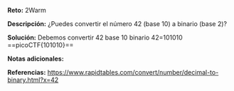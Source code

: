**Reto:** 2Warm

**Descripción:**
¿Puedes convertir el número 42 (base 10) a binario (base 2)?

**Solución:**
Debemos convertir 42 base 10 binario 
42=101010
==picoCTF{101010}==

**Notas adicionales:**

**Referencias:** 
https://www.rapidtables.com/convert/number/decimal-to-binary.html?x=42